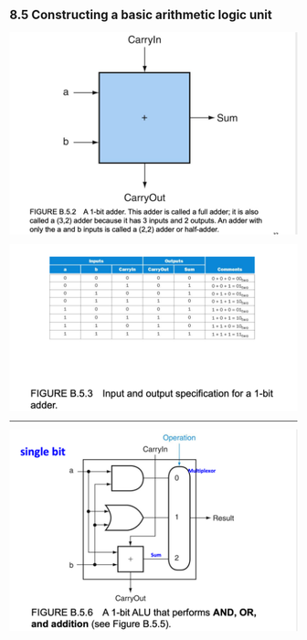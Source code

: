 ## 8.5 Constructing a basic arithmetic logic unit

![](img/2020-11-08-22-04-20.png)

![](img/2020-11-08-22-25-22.png)

---

![](img/2020-11-08-22-49-28.png)

































